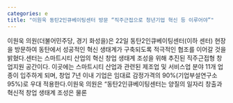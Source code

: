 ```yaml
---
categories: e
title: "이원욱 동탄2인큐베이팅센터 방문 “직주근접으로 청년기업 혁신 등 이루어야”"
---
```

이원욱 의원(더불어민주당, 경기 화성을)은 22일 동탄2인큐베이팅센터(이하 센터) 현장을 방문하여 동탄에서 성공적인 혁신 생태계가 구축되도록 적극적인 협조를 이어갈 것을 밝혔다.센터는 스마트시티 산업의 혁신 창업 생태계 조성을 위해 추진된 직주근접형 창업지원 공간이다. 이곳에는 스마트시티 산업과 관련된 제조업 및 서비스업 분야 11개 업종이 입주하게 되며, 창업 7년 이내 기업은 임대료 감정가격의 90%(기업부설연구소 95%)로 우대 적용한다.이원욱 의원은 “동탄2인큐베이팅센터는 양질의 일자리 창출과 혁신적 창업 생태계 조성은 물론